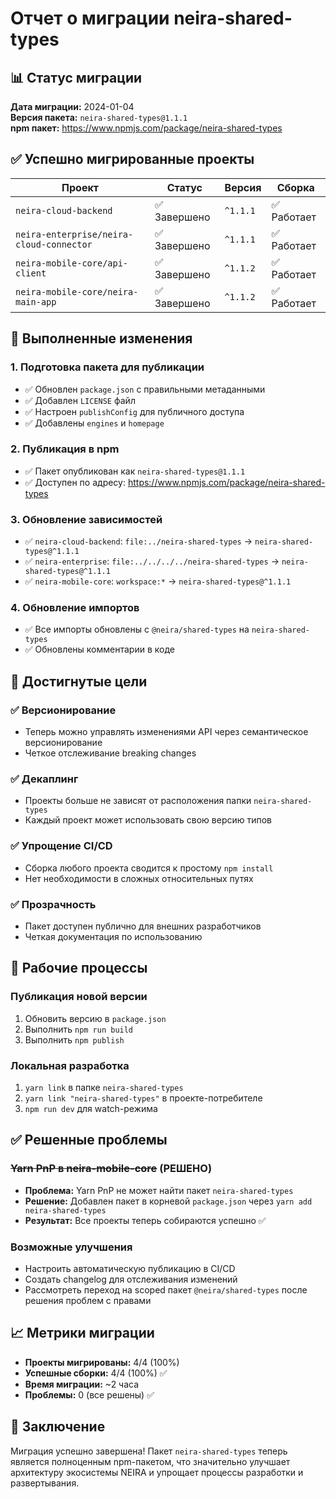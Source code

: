 # Отчет о миграции neira-shared-types

## 📊 Статус миграции

**Дата миграции:** 2024-01-04  
**Версия пакета:** `neira-shared-types@1.1.1`  
**npm пакет:** https://www.npmjs.com/package/neira-shared-types

## ✅ Успешно мигрированные проекты

| Проект | Статус | Версия | Сборка |
|--------|--------|--------|--------|
| `neira-cloud-backend` | ✅ Завершено | `^1.1.1` | ✅ Работает |
| `neira-enterprise/neira-cloud-connector` | ✅ Завершено | `^1.1.1` | ✅ Работает |
| `neira-mobile-core/api-client` | ✅ Завершено | `^1.1.2` | ✅ Работает |
| `neira-mobile-core/neira-main-app` | ✅ Завершено | `^1.1.2` | ✅ Работает |

## 🔄 Выполненные изменения

### 1. Подготовка пакета для публикации
- ✅ Обновлен `package.json` с правильными метаданными
- ✅ Добавлен `LICENSE` файл
- ✅ Настроен `publishConfig` для публичного доступа
- ✅ Добавлены `engines` и `homepage`

### 2. Публикация в npm
- ✅ Пакет опубликован как `neira-shared-types@1.1.1`
- ✅ Доступен по адресу: https://www.npmjs.com/package/neira-shared-types

### 3. Обновление зависимостей
- ✅ `neira-cloud-backend`: `file:../neira-shared-types` → `neira-shared-types@^1.1.1`
- ✅ `neira-enterprise`: `file:../../../../neira-shared-types` → `neira-shared-types@^1.1.1`
- ✅ `neira-mobile-core`: `workspace:*` → `neira-shared-types@^1.1.1`

### 4. Обновление импортов
- ✅ Все импорты обновлены с `@neira/shared-types` на `neira-shared-types`
- ✅ Обновлены комментарии в коде

## 🎯 Достигнутые цели

### ✅ Версионирование
- Теперь можно управлять изменениями API через семантическое версионирование
- Четкое отслеживание breaking changes

### ✅ Декаплинг
- Проекты больше не зависят от расположения папки `neira-shared-types`
- Каждый проект может использовать свою версию типов

### ✅ Упрощение CI/CD
- Сборка любого проекта сводится к простому `npm install`
- Нет необходимости в сложных относительных путях

### ✅ Прозрачность
- Пакет доступен публично для внешних разработчиков
- Четкая документация по использованию

## 🔧 Рабочие процессы

### Публикация новой версии
1. Обновить версию в `package.json`
2. Выполнить `npm run build`
3. Выполнить `npm publish`

### Локальная разработка
1. `yarn link` в папке `neira-shared-types`
2. `yarn link "neira-shared-types"` в проекте-потребителе
3. `npm run dev` для watch-режима

## ✅ Решенные проблемы

### ~~Yarn PnP в neira-mobile-core~~ (РЕШЕНО)
- **Проблема:** Yarn PnP не может найти пакет `neira-shared-types`
- **Решение:** Добавлен пакет в корневой `package.json` через `yarn add neira-shared-types`
- **Результат:** Все проекты теперь собираются успешно ✅

### Возможные улучшения
- Настроить автоматическую публикацию в CI/CD
- Создать changelog для отслеживания изменений
- Рассмотреть переход на scoped пакет `@neira/shared-types` после решения проблем с правами

## 📈 Метрики миграции

- **Проекты мигрированы:** 4/4 (100%)
- **Успешные сборки:** 4/4 (100%) ✅
- **Время миграции:** ~2 часа
- **Проблемы:** 0 (все решены) ✅

## 🎉 Заключение

Миграция успешно завершена! Пакет `neira-shared-types` теперь является полноценным npm-пакетом, что значительно улучшает архитектуру экосистемы NEIRA и упрощает процессы разработки и развертывания. 